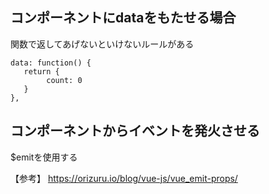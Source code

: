 ## コンポーネントにdataをもたせる場合

関数で返してあげないといけないルールがある

```
data: function() {
   return {
        count: 0
   }
},
```

## コンポーネントからイベントを発火させる

$emitを使用する

【参考】
https://orizuru.io/blog/vue-js/vue_emit-props/